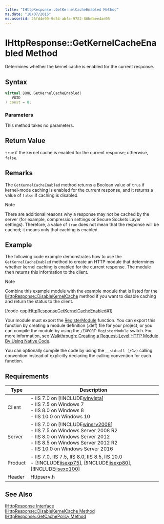 ```yaml
---
title: "IHttpResponse::GetKernelCacheEnabled Method"
ms.date: "10/07/2016"
ms.assetid: 26fd4e99-9c54-abfa-9782-86bdbee4ad05
---
```

# IHttpResponse::GetKernelCacheEnabled Method
Determines whether the kernel cache is enabled for the current response.  
  
## Syntax  
  
```cpp  
virtual BOOL GetKernelCacheEnabled(  
   VOID  
) const = 0;  
```  
  
### Parameters  
 This method takes no parameters.  
  
## Return Value  
 `true` if the kernel cache is enabled for the current response; otherwise, `false`.  
  
## Remarks  
 The `GetKernelCacheEnabled` method returns a Boolean value of `true` if kernel-mode caching is enabled for the current response, and it returns a value of `false` if caching is disabled.  
  
> [!NOTE]
>  There are additional reasons why a response may not be cached by the server (for example, compression settings or Secure Sockets Layer settings). Therefore, a value of `true` does not mean that the response will be cached; it means only that caching is enabled.  
  
## Example  
 The following code example demonstrates how to use the `GetKernelCacheEnabled` method to create an HTTP module that determines whether kernel caching is enabled for the current response. The module then returns this information to the client.  
  
> [!NOTE]
> Combine this example module with the example module that is listed for the [IHttpResponse::DisableKernelCache](../../web-development-reference/native-code-api-reference/ihttpresponse-disablekernelcache-method.md) method if you want to disable caching and return the status to the client.  
  
 [!code-cpp[IHttpResponseGetKernelCacheEnabled#1](../../../samples/snippets/cpp/VS_Snippets_IIS/IIS7/IHttpResponseGetKernelCacheEnabled/cpp/IHttpResponseGetKernelCacheEnabled.cpp#1)]  
  
 Your module must export the [RegisterModule](../../web-development-reference/native-code-api-reference/pfn-registermodule-function.md) function. You can export this function by creating a module definition (.def) file for your project, or you can compile the module by using the `/EXPORT:RegisterModule` switch. For more information, see [Walkthrough: Creating a Request-Level HTTP Module By Using Native Code](../../web-development-reference/native-code-development-overview/walkthrough-creating-a-request-level-http-module-by-using-native-code.md).  
  
 You can optionally compile the code by using the `__stdcall (/Gz)` calling convention instead of explicitly declaring the calling convention for each function.  
  
## Requirements  
  
|Type|Description|  
|----------|-----------------|  
|Client|-   IIS 7.0 on [!INCLUDE[winvista](../../wmi-provider/includes/winvista-md.md)]<br />-   IIS 7.5 on Windows 7<br />-   IIS 8.0 on Windows 8<br />-   IIS 10.0 on Windows 10|  
|Server|-   IIS 7.0 on [!INCLUDE[winsrv2008](../../wmi-provider/includes/winsrv2008-md.md)]<br />-   IIS 7.5 on Windows Server 2008 R2<br />-   IIS 8.0 on Windows Server 2012<br />-   IIS 8.5 on Windows Server 2012 R2<br />-   IIS 10.0 on Windows Server 2016|  
|Product|-   IIS 7.0, IIS 7.5, IIS 8.0, IIS 8.5, IIS 10.0<br />-   [!INCLUDE[iisexp75](../../web-development-reference/native-code-api-reference/includes/iisexp75-md.md)], [!INCLUDE[iisexp80](../../web-development-reference/native-code-api-reference/includes/iisexp80-md.md)], [!INCLUDE[iisexp100](../../web-development-reference/native-code-api-reference/includes/iisexp100-md.md)]|  
|Header|Httpserv.h|  
  
## See Also  
 [IHttpResponse Interface](../../web-development-reference/native-code-api-reference/ihttpresponse-interface.md)   
 [IHttpResponse::DisableKernelCache Method](../../web-development-reference/native-code-api-reference/ihttpresponse-disablekernelcache-method.md)   
 [IHttpResponse::GetCachePolicy Method](../../web-development-reference/native-code-api-reference/ihttpresponse-getcachepolicy-method.md)